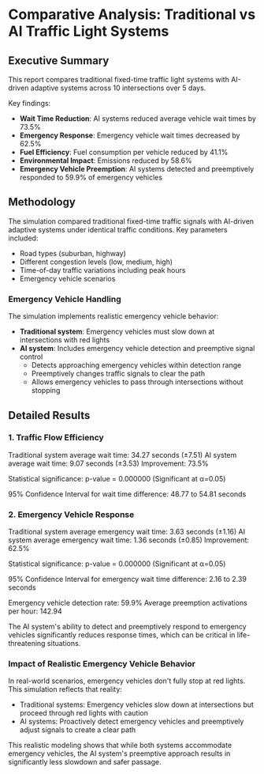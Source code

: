 # Comparative Analysis: Traditional vs AI Traffic Light Systems

## Executive Summary

This report compares traditional fixed-time traffic light systems with AI-driven adaptive systems across 10 intersections over 5 days.

Key findings:
- **Wait Time Reduction**: AI systems reduced average vehicle wait times by 73.5%
- **Emergency Response**: Emergency vehicle wait times decreased by 62.5%
- **Fuel Efficiency**: Fuel consumption per vehicle reduced by 41.1%
- **Environmental Impact**: Emissions reduced by 58.6%
- **Emergency Vehicle Preemption**: AI systems detected and preemptively responded to 59.9% of emergency vehicles

## Methodology

The simulation compared traditional fixed-time traffic signals with AI-driven adaptive systems under identical traffic conditions.
Key parameters included:
- Road types (suburban, highway)
- Different congestion levels (low, medium, high)
- Time-of-day traffic variations including peak hours
- Emergency vehicle scenarios

### Emergency Vehicle Handling
The simulation implements realistic emergency vehicle behavior:
- **Traditional system**: Emergency vehicles must slow down at intersections with red lights
- **AI system**: Includes emergency vehicle detection and preemptive signal control
  - Detects approaching emergency vehicles within detection range
  - Preemptively changes traffic signals to clear the path
  - Allows emergency vehicles to pass through intersections without stopping

## Detailed Results

### 1. Traffic Flow Efficiency

Traditional system average wait time: 34.27 seconds (±7.51)
AI system average wait time: 9.07 seconds (±3.53)
Improvement: 73.5%

Statistical significance: p-value = 0.000000 (Significant at α=0.05)

95% Confidence Interval for wait time difference: 48.77 to 54.81 seconds

### 2. Emergency Vehicle Response

Traditional system average emergency wait time: 3.63 seconds (±1.16)
AI system average emergency wait time: 1.36 seconds (±0.85)
Improvement: 62.5%

Statistical significance: p-value = 0.000000 (Significant at α=0.05)

95% Confidence Interval for emergency wait time difference: 2.16 to 2.39 seconds

Emergency vehicle detection rate: 59.9%
Average preemption activations per hour: 142.94

The AI system's ability to detect and preemptively respond to emergency vehicles significantly reduces response times, which can be critical in life-threatening situations.

### Impact of Realistic Emergency Vehicle Behavior

In real-world scenarios, emergency vehicles don't fully stop at red lights. This simulation reflects that reality:
- Traditional systems: Emergency vehicles slow down at intersections but proceed through red lights with caution
- AI systems: Proactively detect emergency vehicles and preemptively adjust signals to create a clear path

This realistic modeling shows that while both systems accommodate emergency vehicles, the AI system's preemptive approach results in significantly less slowdown and safer passage.